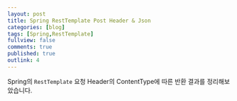 ```yaml
---
layout: post
title: Spring RestTemplate Post Header & Json
categories: [blog]
tags: [Spring,RestTemplate]
fullview: false
comments: true
published: true
outlink: 4
---
```


Spring의 `RestTemplate` 요청 Header의 ContentType에 따른 반환 결과를 정리해보았습니다.